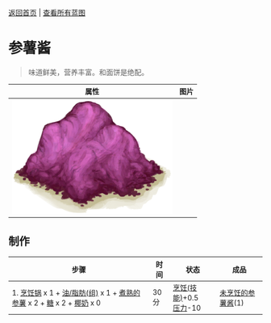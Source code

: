 [返回首页](index.md)   |  [查看所有蓝图](blueprint.md)
# 参薯酱  
> 味道鲜美，营养丰富。和面饼是绝配。  
  
  属性  |   图片   
 ----  |  ----:   
   |  ![](Sprite/YamJam.png)   
  
## 制作  
步骤  |  时间  |  状态  |  成品  
----  |  ----  |  ----  |  ----  
1. [烹饪锅](CookingPot.md) x 1 + [油/脂肪(组)](GpTag_OilFat.md) x 1 + [煮熟的参薯](YamBoiled.md) x 2 + [糖](Sugar.md) x 2 + [椰奶](LQ_CoconutMilk.md) x 0  |  30分  |  [烹饪(技能)](Skill_Cooking.md)+0.5<br>[压力](Stress.md)-10  |  [未烹饪的参薯酱](YamJamUncooked.md)(1)  
